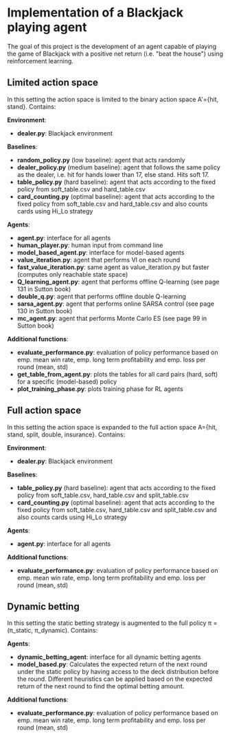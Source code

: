 # Implementation of a Blackjack playing agent
The goal of this project is the development of an agent capable of playing the game of Blackjack with a positive net return (i.e. "beat the house") using reinforcement learning.
## Limited action space
In this setting the action space is limited to the binary action space A'={hit, stand}.
Contains:

**Environment**:
- **dealer.py**: Blackjack environment

**Baselines**:
- **random_policy.py** (low baseline): agent that acts randomly
- **dealer_policy.py** (medium baseline): agent that follows the same policy as the dealer, i.e. hit for hands lower than 17, else stand. Hits soft 17.
- **table_policy.py** (hard baseline): agent that acts according to the fixed policy from soft_table.csv and hard_table.csv
- **card_counting.py** (optimal baseline): agent that acts according to the fixed policy from soft_table.csv and hard_table.csv and also counts cards using Hi_Lo strategy

**Agents**:
- **agent.py**: interface for all agents
- **human_player.py**: human input from command line
- **model_based_agent.py**: interface for model-based agents
- **value_iteration.py**: agent that performs VI on each round
- **fast_value_iteration.py**: same agent as value_iteration.py but faster (computes only reachable state space)
- **Q_learning_agent.py**: agent that performs offline Q-learning (see page 131 in Sutton book) 
- **double_q.py**: agent that performs offline double Q-learning
- **sarsa_agent.py**: agent that performs online SARSA control (see page 130 in Sutton book) 
- **mc_agent.py**: agent that performs Monte Carlo ES (see page 99 in Sutton book)

**Additional functions**:
- **evaluate_performance.py**: evaluation of policy performance based on emp. mean win rate, emp. long term profitability and emp. loss per round (mean, std)
- **get_table_from_agent.py**: plots the tables for all card pairs (hard, soft) for a specific (model-based) policy
- **plot_training_phase.py**: plots training phase for RL agents


## Full action space
In this setting the action space is expanded to the full action space A={hit, stand, split, double, insurance}.
Contains:

**Environment**:
- **dealer.py**: Blackjack environment

**Baselines**:
- **table_policy.py** (hard baseline): agent that acts according to the fixed policy from soft_table.csv, hard_table.csv and split_table.csv
- **card_counting.py** (optimal baseline): agent that acts according to the fixed policy from soft_table.csv, hard_table.csv and split_table.csv and also counts cards using Hi_Lo strategy

**Agents**:
- **agent.py**: interface for all agents

**Additional functions**:
- **evaluate_performance.py**: evaluation of policy performance based on emp. mean win rate, emp. long term profitability and emp. loss per round (mean, std)


## Dynamic betting
In this setting the static betting strategy is augmented to the full policy π = (π_static, π_dynamic).
Contains:

**Agents**:
- **dynamic_betting_agent**: interface for all dynamic betting agents
- **model_based.py**: Calculates the expected return of the next round under the static policy by having access to the deck distribution before the round. Different heuristics can be applied based on the expected return of the next round to find the optimal betting amount.

**Additional functions**:
- **evaluate_performance.py**: evaluation of policy performance based on emp. mean win rate, emp. long term profitability and emp. loss per round (mean, std)